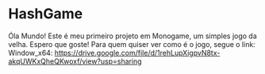 # HashGame
Óla Mundo!
Este é meu primeiro projeto em Monogame, um simples jogo da velha. Espero que goste!
Para quem quiser ver como é o jogo, segue o link:
Window_x64: https://drive.google.com/file/d/1rehLupXigpvN8tx-akqUWKxQheQKwoxf/view?usp=sharing
